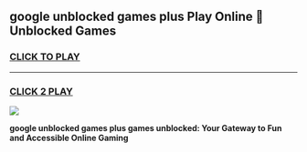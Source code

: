 
## google unblocked games plus Play Online 👋 Unblocked Games
<h3>
<a href="https://premium.freeplayer.one?title=google_unblocked_games_plus&ref=19F">CLICK TO PLAY</a></h3>
<hr>

<h3>
<a href="https://premium.freeplayer.one?title=google_unblocked_games_plus&ref=19F">CLICK 2 PLAY</a>
  
</h3>

<a href="https://premium.freeplayer.one?title=google_unblocked_games_plus&ref=19F"><img src="https://clearcache.store/games.png"></a>


**google unblocked games plus games unblocked: Your Gateway to Fun and Accessible Online Gaming**
